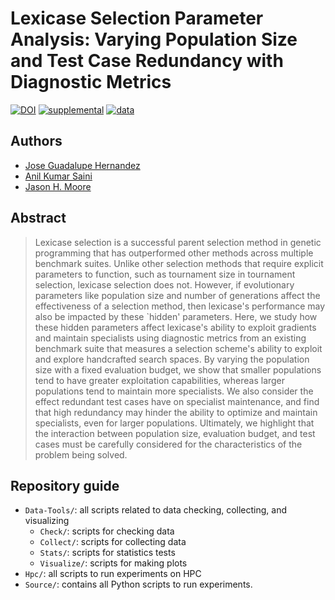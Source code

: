 # Lexicase Selection Parameter Analysis: Varying Population Size and Test Case Redundancy with Diagnostic Metrics

[![DOI](https://zenodo.org/badge/DOI/10.5281/zenodo.11199990.svg)](https://doi.org/10.5281/zenodo.11199990)
[![supplemental](https://img.shields.io/badge/go_to-supplementary_material-98111e)](https://jgh9094.github.io/GPTP-2024-Lexicase-Analysis/Bookdown/Pages/)
[![data](https://img.shields.io/badge/go_to-data-9807FF)](https://osf.io/g5u9p/)


## Authors

- [Jose Guadalupe Hernandez](https://jgh9094.github.io/)
- [Anil Kumar Saini](https://theaksaini.github.io/)
- [Jason H. Moore](https://jasonhmoore.org/)

## Abstract

> Lexicase selection is a successful parent selection method in genetic programming that has outperformed other methods across multiple benchmark suites.
Unlike other selection methods that require explicit parameters to function, such as tournament size in tournament selection, lexicase selection does not.
However, if evolutionary parameters like population size and number of generations affect the effectiveness of a selection method, then lexicase's performance may also be impacted by these `hidden' parameters.
Here, we study how these hidden parameters affect lexicase's ability to exploit gradients and maintain specialists using diagnostic metrics from an existing benchmark suite that measures a selection scheme's ability to exploit and explore handcrafted search spaces.
By varying the population size with a fixed evaluation budget, we show that smaller populations tend to have greater exploitation capabilities, whereas larger populations tend to maintain more specialists.
We also consider the effect redundant test cases have on specialist maintenance, and find that high redundancy may hinder the ability to optimize and maintain specialists, even for larger populations.
Ultimately, we highlight that the interaction between population size, evaluation budget, and test cases must be carefully considered for the characteristics of the problem being solved.

## Repository guide

- `Data-Tools/`: all scripts related to data checking, collecting, and visualizing
  - `Check/`: scripts for checking data
  - `Collect/`: scripts for collecting data
  - `Stats/`: scripts for statistics tests
  - `Visualize/`: scripts for making plots
- `Hpc/`: all scripts to run experiments on HPC
- `Source/`: contains all Python scripts to run experiments.